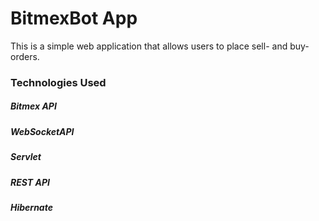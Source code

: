 <!DOCTYPE html>
<html lang="en">
<head>
    <meta charset="UTF-8">
</head>
<body>
<!-- header -->
<div>
    <h1>BitmexBot App</h1>
</div>

<div>       <!-- content -->
   This is a simple web application that allows users to place sell- and buy- orders.
</div>
<div>
    <h3>Technologies Used</h3>
 <h5>Bitmex API</h5>
<h5>WebSocketAPI </h5>
<h5>Servlet </h5>
<h5>REST API </h5>
<h5>Hibernate </h5>
</div>
</body>
</html>




